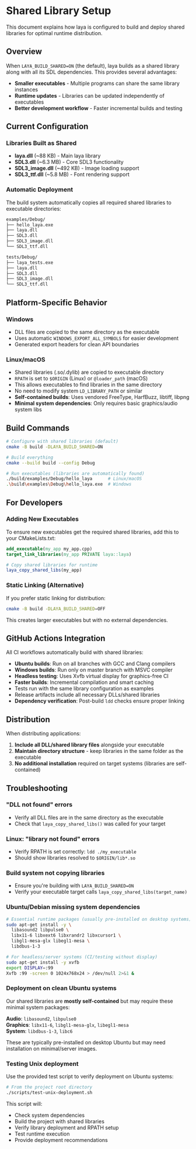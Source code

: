 # Shared Library Setup

This document explains how laya is configured to build and deploy shared libraries for optimal runtime distribution.

## Overview

When `LAYA_BUILD_SHARED=ON` (the default), laya builds as a shared library along with all its SDL dependencies. This provides several advantages:

- **Smaller executables** - Multiple programs can share the same library instances
- **Runtime updates** - Libraries can be updated independently of executables
- **Better development workflow** - Faster incremental builds and testing

## Current Configuration

### Libraries Built as Shared

- **laya.dll** (~88 KB) - Main laya library
- **SDL3.dll** (~6.3 MB) - Core SDL3 functionality
- **SDL3_image.dll** (~492 KB) - Image loading support
- **SDL3_ttf.dll** (~5.8 MB) - Font rendering support

### Automatic Deployment

The build system automatically copies all required shared libraries to executable directories:

```bash
examples/Debug/
├── hello_laya.exe
├── laya.dll
├── SDL3.dll
├── SDL3_image.dll
└── SDL3_ttf.dll

tests/Debug/
├── laya_tests.exe
├── laya.dll
├── SDL3.dll
├── SDL3_image.dll
└── SDL3_ttf.dll
```

## Platform-Specific Behavior

### Windows

- DLL files are copied to the same directory as the executable
- Uses automatic `WINDOWS_EXPORT_ALL_SYMBOLS` for easier development
- Generated export headers for clean API boundaries

### Linux/macOS

- Shared libraries (.so/.dylib) are copied to executable directory  
- `RPATH` is set to `$ORIGIN` (Linux) or `@loader_path` (macOS)
- This allows executables to find libraries in the same directory
- No need to modify system `LD_LIBRARY_PATH` or similar
- **Self-contained builds**: Uses vendored FreeType, HarfBuzz, libtiff, libpng
- **Minimal system dependencies**: Only requires basic graphics/audio system libs

## Build Commands

```bash
# Configure with shared libraries (default)
cmake -B build -DLAYA_BUILD_SHARED=ON

# Build everything
cmake --build build --config Debug

# Run executables (libraries are automatically found)
./build/examples/Debug/hello_laya      # Linux/macOS
.\build\examples\Debug\hello_laya.exe  # Windows
```

## For Developers

### Adding New Executables

To ensure new executables get the required shared libraries, add this to your CMakeLists.txt:

```cmake
add_executable(my_app my_app.cpp)
target_link_libraries(my_app PRIVATE laya::laya)

# Copy shared libraries for runtime
laya_copy_shared_libs(my_app)
```

### Static Linking (Alternative)

If you prefer static linking for distribution:

```bash
cmake -B build -DLAYA_BUILD_SHARED=OFF
```

This creates larger executables but with no external dependencies.

## GitHub Actions Integration

All CI workflows automatically build with shared libraries:

- **Ubuntu builds**: Run on all branches with GCC and Clang compilers
- **Windows builds**: Run only on master branch with MSVC compiler  
- **Headless testing**: Uses Xvfb virtual display for graphics-free CI
- **Faster builds**: Incremental compilation and smart caching
- Tests run with the same library configuration as examples
- Release artifacts include all necessary DLLs/shared libraries
- **Dependency verification**: Post-build `ldd` checks ensure proper linking

## Distribution

When distributing applications:

1. **Include all DLL/shared library files** alongside your executable
2. **Maintain directory structure** - keep libraries in the same folder as the executable
3. **No additional installation** required on target systems (libraries are self-contained)

## Troubleshooting

### "DLL not found" errors

- Verify all DLL files are in the same directory as the executable
- Check that `laya_copy_shared_libs()` was called for your target

### Linux: "library not found" errors

- Verify RPATH is set correctly: `ldd ./my_executable`
- Should show libraries resolved to `$ORIGIN/lib*.so`

### Build system not copying libraries

- Ensure you're building with `LAYA_BUILD_SHARED=ON`
- Verify your executable target calls `laya_copy_shared_libs(target_name)`

### Ubuntu/Debian missing system dependencies

```bash
# Essential runtime packages (usually pre-installed on desktop systems)
sudo apt-get install -y \
  libasound2 libpulse0 \
  libx11-6 libxext6 libxrandr2 libxcursor1 \
  libgl1-mesa-glx libegl1-mesa \
  libdbus-1-3

# For headless/server systems (CI/testing without display)
sudo apt-get install -y xvfb
export DISPLAY=:99
Xvfb :99 -screen 0 1024x768x24 > /dev/null 2>&1 &
```

### Deployment on clean Ubuntu systems

Our shared libraries are **mostly self-contained** but may require these minimal system packages:

**Audio**: `libasound2`, `libpulse0`  
**Graphics**: `libx11-6`, `libgl1-mesa-glx`, `libegl1-mesa`  
**System**: `libdbus-1-3`, `libc6`

These are typically pre-installed on desktop Ubuntu but may need installation on minimal/server images.

### Testing Unix deployment

Use the provided test script to verify deployment on Ubuntu systems:

```bash
# From the project root directory
./scripts/test-unix-deployment.sh
```

This script will:

- Check system dependencies
- Build the project with shared libraries  
- Verify library deployment and RPATH setup
- Test runtime execution
- Provide deployment recommendations
